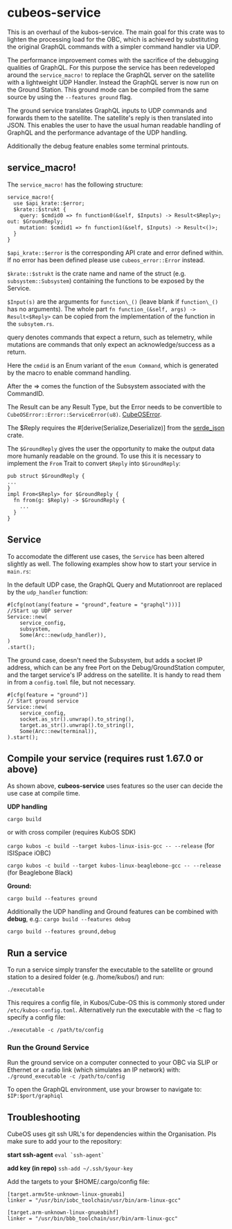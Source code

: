 # cubeos-service

This is an overhaul of the kubos-service. The main goal for this crate was to lighten the processing load for the OBC, 
which is achieved by substituting the original GraphQL commands with a simpler command handler via UDP.

The performance improvement comes with the sacrifice of the debugging qualities of GraphQL.
For this purpose the service has been redeveloped around the `service_macro!` to replace the GraphQL server on the satellite 
with a lightweight UDP Handler. Instead the GraphQL server is now run on the Ground Station. This ground mode can be compiled
from the same source by using the `--features ground` flag.

The ground service translates GraphQL inputs to UDP commands and forwards them to the satellite. The satellite's reply is 
then translated into JSON. This enables the user to have the usual human readable handling of GraphQL and the performance 
advantage of the UDP handling.

Additionally the debug feature enables some terminal printouts.

## service_macro!
The `service_macro!` has the following structure:
```
service_macro!{
  use $api_krate::$error;
  $krate::$strukt {
    query: $cmdid0 => fn function0(&self, $Inputs) -> Result<$Reply>; out: $GroundReply;
    mutation: $cmdid1 => fn function1(&self, $Inputs) -> Result<()>;
  }
}
```
`$api_krate::$error` is the corresponding API crate and error defined within. If no error has been defined please use `cubeos_error::Error` instead.

`$krate::$strukt` is the crate name and name of the struct (e.g. `subsystem::Subsystem`) containing the functions to be exposed by the Service.

`$Input(s)` are the arguments for `function\_()` (leave blank if `function\_()` has no arguments). The whole part `fn function_(&self, args) -> Result<$Reply>` can be copied from the implementation of the function in the `subsytem.rs`. 

query denotes commands that expect a return, such as telemetry, while mutations are commands that only expect an acknowledge/success as a return.

Here the `cmdid` is an Enum variant of the `enum Command`, which is generated by the macro to enable command handling.

After the => comes the function of the Subsystem associated with the CommandID. 

The Result can be any Result Type, but the Error needs to be convertible to `CubeOSError::Error::ServiceError(u8)`. [CubeOSError](https://github.com/Cube-OS/cubeos-error).

The $Reply requires the #[derive(Serialize,Deserialize)] from the [serde_json](https://docs.serde.rs/serde_json/) crate.

The `$GroundReply` gives the user the opportunity to make the output data more humanly readable on the ground. To use this it is necessary to implement the `From` Trait to convert `$Reply` into `$GroundReply`:
```
pub struct $GroundReply {
...
}
impl From<$Reply> for $GroundReply {
  fn from(g: $Reply) -> $GroundReply {
    ...
  }
}
```

## Service
To accomodate the different use cases, the `Service` has been altered slightly as well. The following examples show how to start your service in `main.rs`:

In the default UDP case, the GraphQL Query and Mutationroot are replaced by the `udp_handler` function:
```
#[cfg(not(any(feature = "ground",feature = "graphql")))]
//Start up UDP server
Service::new(
    service_config,
    subsystem,
    Some(Arc::new(udp_handler)),
)
.start();
```

The ground case, doesn't need the Subsystem, but adds a socket IP address,
which can be any free Port on the Debug/GroundStation computer, and the target service's IP address on the satellite.
It is handy to read them in from a `config.toml` file, but not necessary.
```
#[cfg(feature = "ground")]
// Start ground service
Service::new(
    service_config,
    socket.as_str().unwrap().to_string(),
    target.as_str().unwrap().to_string(),
    Some(Arc::new(terminal)),
).start();
```

## Compile your service (requires rust 1.67.0 or above)
As shown above, **cubeos-service** uses features so the user can decide the use case at compile time.

**UDP handling**

`cargo build`

or with cross compiler (requires KubOS SDK)

`cargo kubos -c build --target kubos-linux-isis-gcc -- --release` (for ISISpace iOBC)

`cargo kubos -c build --target kubos-linux-beaglebone-gcc -- --release` (for Beaglebone Black)

**Ground:**

`cargo build --features ground`

Additionally the UDP handling and Ground features can be combined with **debug**, e.g.:
`cargo build --features debug`

`cargo build --features ground,debug`

## Run a service
To run a service simply transfer the executable to the satellite or ground station to a desired folder (e.g. /home/kubos/) and run:

`./executable`

This requires a config file, in Kubos/Cube-OS this is commonly stored under `/etc/kubos-config.toml`. 
Alternatively run the executable with the -c flag to specify a config file:

`./executable -c /path/to/config`

### Run the Ground Service
Run the ground service on a computer connected to your OBC via SLIP or Ethernet or a radio link (which simulates an IP network) with:
`./ground_executable -c /path/to/config`

To open the GraphQL environment, use your browser to navigate to:
`$IP:$port/graphiql`

## Troubleshooting
CubeOS uses git ssh URL's for dependencies within the Organisation. Pls make sure to add your to the repository:

**start ssh-agent**
```` eval `ssh-agent` ````

**add key (in repo)**
`ssh-add ~/.ssh/$your-key`

Add the targets to your $HOME/.cargo/config file:
```
[target.armv5te-unknown-linux-gnueabi]
linker = "/usr/bin/iobc_toolchain/usr/bin/arm-linux-gcc"

[target.arm-unknown-linux-gnueabihf]
linker = "/usr/bin/bbb_toolchain/usr/bin/arm-linux-gcc"
```
